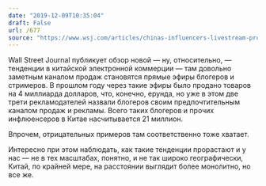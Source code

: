 ```yaml
---
date: "2019-12-09T10:35:04"
draft: False
url: /677
source: "https://www.wsj.com/articles/chinas-influencers-livestream-product-demos-to-followers-drive-web-advertising-11575817202"
---
```


Wall Street Journal публикует обзор новой — ну, относительно, — тенденции в китайской электронной коммерции — там довольно заметным каналом продаж становятся прямые эфиры блогеров и стримеров. В прошлом году через такие эфиры было продано товаров на 4 миллиарда долларов, что, конечно, ерунда, но уже в этом две трети рекламодателей назвали блогеров своим предпочтительным каналом продаж и рекламы. Всего таких блогеров и прочих инфлюенсеров в Китае насчитывается 21 миллион.

Впрочем, отрицательных примеров там соответственно тоже хватает. 

Интересно при этом наблюдать, как такие тенденции прорастают и у нас — не в тех масштабах, понятно, и не так широко географически, Китай, по крайней мере, на расстоянии выглядит более монолитно, но все же.
